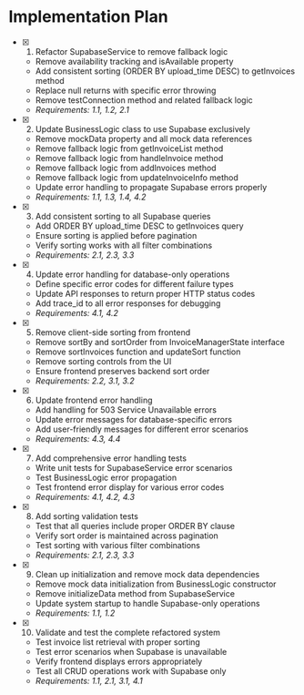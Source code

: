 # Implementation Plan

- [x] 1. Refactor SupabaseService to remove fallback logic
  - Remove availability tracking and isAvailable property
  - Add consistent sorting (ORDER BY upload_time DESC) to getInvoices method
  - Replace null returns with specific error throwing
  - Remove testConnection method and related fallback logic
  - _Requirements: 1.1, 1.2, 2.1_

- [x] 2. Update BusinessLogic class to use Supabase exclusively
  - Remove mockData property and all mock data references
  - Remove fallback logic from getInvoiceList method
  - Remove fallback logic from handleInvoice method
  - Remove fallback logic from addInvoices method
  - Remove fallback logic from updateInvoiceInfo method
  - Update error handling to propagate Supabase errors properly
  - _Requirements: 1.1, 1.3, 1.4, 4.2_

- [x] 3. Add consistent sorting to all Supabase queries
  - Add ORDER BY upload_time DESC to getInvoices query
  - Ensure sorting is applied before pagination
  - Verify sorting works with all filter combinations
  - _Requirements: 2.1, 2.3, 3.3_

- [x] 4. Update error handling for database-only operations
  - Define specific error codes for different failure types
  - Update API responses to return proper HTTP status codes
  - Add trace_id to all error responses for debugging
  - _Requirements: 4.1, 4.2_

- [x] 5. Remove client-side sorting from frontend
  - Remove sortBy and sortOrder from InvoiceManagerState interface
  - Remove sortInvoices function and updateSort function
  - Remove sorting controls from the UI
  - Ensure frontend preserves backend sort order
  - _Requirements: 2.2, 3.1, 3.2_

- [x] 6. Update frontend error handling
  - Add handling for 503 Service Unavailable errors
  - Update error messages for database-specific errors
  - Add user-friendly messages for different error scenarios
  - _Requirements: 4.3, 4.4_

- [x] 7. Add comprehensive error handling tests
  - Write unit tests for SupabaseService error scenarios
  - Test BusinessLogic error propagation
  - Test frontend error display for various error codes
  - _Requirements: 4.1, 4.2, 4.3_

- [x] 8. Add sorting validation tests
  - Test that all queries include proper ORDER BY clause
  - Verify sort order is maintained across pagination
  - Test sorting with various filter combinations
  - _Requirements: 2.1, 2.3, 3.3_

- [x] 9. Clean up initialization and remove mock data dependencies
  - Remove mock data initialization from BusinessLogic constructor
  - Remove initializeData method from SupabaseService
  - Update system startup to handle Supabase-only operations
  - _Requirements: 1.1, 1.2_

- [x] 10. Validate and test the complete refactored system
  - Test invoice list retrieval with proper sorting
  - Test error scenarios when Supabase is unavailable
  - Verify frontend displays errors appropriately
  - Test all CRUD operations work with Supabase only
  - _Requirements: 1.1, 2.1, 3.1, 4.1_